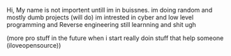 Hi, My name is not importent untill im in buissnes. 
im doing random and mostly dumb projects (will do)
im intrested in cyber and low level programming and Reverse engineering
still learnning and shit ugh

(more pro stuff in the future when i start really doin stuff that help someone (iloveopensource))

